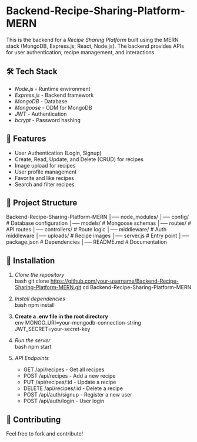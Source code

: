 # Backend-Recipe-Sharing-Platform-MERN

This is the backend for a *Recipe Sharing Platform* built using the MERN stack (MongoDB, Express.js, React, Node.js). The backend provides APIs for user authentication, recipe management, and interactions.

## 🛠 Tech Stack

- *Node.js* - Runtime environment  
- *Express.js* - Backend framework  
- *MongoDB* - Database  
- *Mongoose* - ODM for MongoDB  
- *JWT* - Authentication  
- *bcrypt* - Password hashing  

## 🚀 Features

- User Authentication (Login, Signup)  
- Create, Read, Update, and Delete (CRUD) for recipes  
- Image upload for recipes  
- User profile management  
- Favorite and like recipes  
- Search and filter recipes  

## 📂 Project Structure


Backend-Recipe-Sharing-Platform-MERN
│── node_modules/ 
│── config/           # Database configuration
│── models/           # Mongoose schemas
│── routes/           # API routes
│── controllers/      # Route logic
│── middleware/       # Auth middleware
│── uploads/          # Recipe images
│── server.js         # Entry point
│── package.json      # Dependencies
│── README.md         # Documentation


## 🔧 Installation

1. *Clone the repository*  
   bash
   git clone https://github.com/your-username/Backend-Recipe-Sharing-Platform-MERN.git
   cd Backend-Recipe-Sharing-Platform-MERN
   

2. *Install dependencies*  
   bash
   npm install
   

3. **Create a .env file in the root directory**  
   env
   MONGO_URI=your-mongodb-connection-string
   JWT_SECRET=your-secret-key
   

4. *Run the server*  
   bash
   npm start
   

5. *API Endpoints*  
   - GET /api/recipes - Get all recipes  
   - POST /api/recipes - Add a new recipe  
   - PUT /api/recipes/:id - Update a recipe  
   - DELETE /api/recipes/:id - Delete a recipe  
   - POST /api/auth/signup - Register a new user  
   - POST /api/auth/login - User login  

## 🎯 Contributing

Feel free to fork and contribute!
